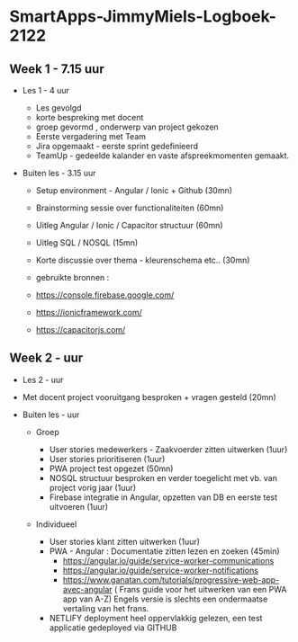 # SmartApps-JimmyMiels-Logboek-2122

## Week 1 - 7.15 uur

* Les 1 - 4 uur
	* Les gevolgd 
	* korte bespreking met docent 
	* groep gevormd , onderwerp van project gekozen
    * Eerste vergadering met Team
    * Jira opgemaakt - eerste sprint gedefinieerd
    * TeamUp - gedeelde kalander en vaste afspreekmomenten gemaakt.


* Buiten les - 3.15 uur

    * Setup environment - Angular / Ionic + Github (30mn)
    * Brainstorming sessie over functionaliteiten (60mn)
    * Uitleg Angular / Ionic / Capacitor structuur (60mn)
    * Uitleg SQL / NOSQL (15mn)
    * Korte discussie over thema - kleurenschema etc.. (30mn)

    * gebruikte bronnen :
    * https://console.firebase.google.com/
    * https://ionicframework.com/
    * https://capacitorjs.com/

## Week 2 -   uur

* Les 2 - uur

 * Met docent project vooruitgang besproken + vragen gesteld (20mn)

* Buiten les -  uur
    
    * Groep 
        * User stories medewerkers - Zaakvoerder zitten uitwerken (1uur)
        * User stories prioritiseren (1uur)
        * PWA project test opgezet (50mn)
        * NOSQL structuur besproken en verder toegelicht met vb. van project vorig jaar (1uur)
        * Firebase integratie in Angular, opzetten van DB en eerste test uitvoeren (1uur)

    * Individueel

        * User stories klant zitten uitwerken (1uur)
        * PWA - Angular : Documentatie zitten lezen en zoeken (45min)
            * https://angular.io/guide/service-worker-communications
            * https://angular.io/guide/service-worker-notifications
            * https://www.ganatan.com/tutorials/progressive-web-app-avec-angular ( Frans guide voor het uitwerken van een PWA app van A-Z)
            Engels versie is slechts een ondermaatse vertaling van het frans.
        * NETLIFY deployment heel oppervlakkig gelezen, een test applicatie gedeployed via GITHUB